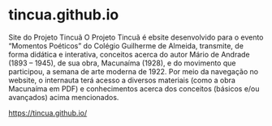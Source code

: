 # tincua.github.io
Site do Projeto Tincuã
O Projeto Tincuã é ebsite desenvolvido para o evento “Momentos Poéticos” do Colégio Guilherme de Almeida, transmite, de forma didática e interativa, conceitos acerca do autor Mário de Andrade (1893 – 1945), de sua obra, Macunaíma (1928), e do movimento que participou, a semana de arte moderna de 1922. Por meio da navegação no website, o internauta terá acesso a diversos materiais (como a obra Macunaíma em PDF) e conhecimentos acerca dos conceitos (básicos e/ou avançados) acima mencionados.

https://tincua.github.io/
